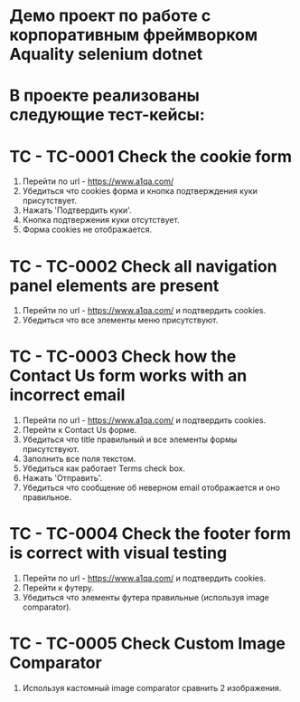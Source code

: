# Демо проект по работе с корпоративным фреймворком Aquality selenium dotnet

# В проекте реализованы следующие тест-кейсы:

# TC - TC-0001 Check the cookie form

1) Перейти по url - https://www.a1qa.com/
2) Убедиться что cookies форма и кнопка подтверждения куки присутствует.
3) Нажать 'Подтвердить куки'.
4) Кнопка подтвержения куки отсутствует.
5) Форма cookies не отображается.

# TC - TC-0002 Check all navigation panel elements are present

1) Перейти по url - https://www.a1qa.com/ и подтвердить cookies.
2) Убедиться что все элементы меню присутствуют. 

# TC - TC-0003 Check how the Contact Us form works with an incorrect email

1) Перейти по url - https://www.a1qa.com/ и подтвердить cookies.
2) Перейти к Contact Us форме.
3) Убедиться что title правильный и все элементы формы присутствуют.
4) Заполнить все поля текстом. 
4) Убедиться как работает Terms check box.
5) Нажать 'Отправить'.
6) Убедиться что сообщение об неверном email отображается и оно правильное.

# TC - TC-0004 Check the footer form is correct with visual testing

1) Перейти по url - https://www.a1qa.com/ и подтвердить cookies.
2) Перейти к футеру.
3) Убедиться что элементы футера правильные (используя image comparator).

# TC - TC-0005 Check Custom Image Comparator

1) Используя кастомный image comparator сравнить 2 изображения.
